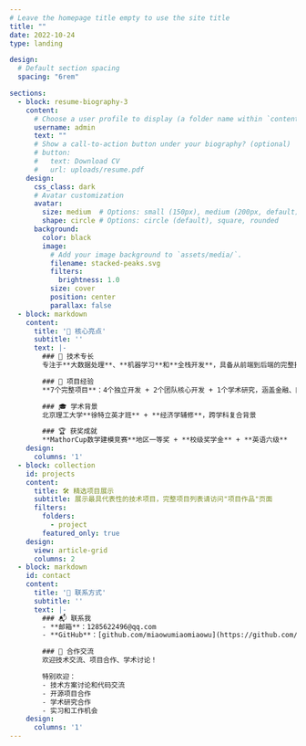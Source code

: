 ```yaml
---
# Leave the homepage title empty to use the site title
title: ""
date: 2022-10-24
type: landing

design:
  # Default section spacing
  spacing: "6rem"

sections:
  - block: resume-biography-3
    content:
      # Choose a user profile to display (a folder name within `content/authors/`)
      username: admin
      text: ""
      # Show a call-to-action button under your biography? (optional)
      # button:
      #   text: Download CV
      #   url: uploads/resume.pdf
    design:
      css_class: dark
      # Avatar customization
      avatar:
        size: medium  # Options: small (150px), medium (200px, default), large (320px), xl (400px), xxl (500px)
        shape: circle # Options: circle (default), square, rounded
      background:
        color: black
        image:
          # Add your image background to `assets/media/`.
          filename: stacked-peaks.svg
          filters:
            brightness: 1.0
          size: cover
          position: center
          parallax: false
  - block: markdown
    content:
      title: '🎯 核心亮点'
      subtitle: ''
      text: |-
        ### 🚀 技术专长
        专注于**大数据处理**、**机器学习**和**全栈开发**，具备从前端到后端的完整技术栈能力

        ### 💼 项目经验
        **7个完整项目**：4个独立开发 + 2个团队核心开发 + 1个学术研究，涵盖金融、医疗、AI等领域

        ### 🎓 学术背景
        北京理工大学**徐特立英才班** + **经济学辅修**，跨学科复合背景

        ### 🏆 获奖成就
        **MathorCup数学建模竞赛**地区一等奖 + **校级奖学金** + **英语六级**
    design:
      columns: '1'
  - block: collection
    id: projects
    content:
      title: 🛠️ 精选项目展示
      subtitle: 展示最具代表性的技术项目，完整项目列表请访问"项目作品"页面
      filters:
        folders:
          - project
        featured_only: true
    design:
      view: article-grid
      columns: 2
  - block: markdown
    id: contact
    content:
      title: '📧 联系方式'
      subtitle: ''
      text: |-
        ### 📬 联系我
        - **邮箱**：1285622496@qq.com
        - **GitHub**：[github.com/miaowumiaomiaowu](https://github.com/miaowumiaomiaowu)

        ### 🤝 合作交流
        欢迎技术交流、项目合作、学术讨论！

        特别欢迎：
        - 技术方案讨论和代码交流
        - 开源项目合作
        - 学术研究合作
        - 实习和工作机会
    design:
      columns: '1'
---
```

